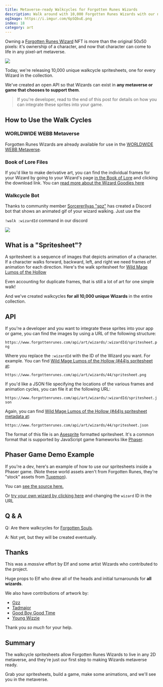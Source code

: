 ```yaml
---
title: Metaverse-ready Walkcycles for Forgotten Runes Wizards
description: Walk around with 10,000 Forgotten Runes Wizards with our new walkcycle spritesheets
ogImage: https://i.imgur.com/6pSQbuE.png
index: 18
category: art
---
```


Owning a [Forgotten Runes Wizard](https://www.forgottenrunes.com/gallery) NFT is more than the original 50x50 pixels: it's ownership of a character, and now that character can come to life in any pixel-art metaverse.

![](https://i.imgur.com/rVZDiLp.gif)

Today, we're releasing 10,000 unique walkcycle spritesheets, one for every Wizard in the collection.

We've created an open API so that Wizards can exist in **any metaverse or game that chooses to support them**.

> If you're developer, read to the end of this post for details on how you can integrate these sprites into your game.

## How to Use the Walk Cycles

### WORLDWIDE WEBB Metaverse

<ResponsiveImg src="https://i.imgur.com/hwIlXYT.jpg" pixelArt={true} />

Forgotten Runes Wizards are already available for use in the [WORLDWIDE WEBB Metaverse](https://worldwideweb3.com/).

### Book of Lore Files

If you'd like to make derivative art, you can find the individual frames for your Wizard by going to your Wizard's page [in the Book of Lore](https://www.forgottenrunes.com/lore/wizards/0/0) and clicking the download link. You can [read more about the Wizard Goodies here](https://www.forgottenrunes.com/posts/goodies)

### Walkcycle Bot

Thanks to community member [SorcererIlyas "spz"](https://twitter.com/SorcererIlyas) has created a Discord bot that shows an animated gif of your wizard walking. Just use the

`!walk :wizardId` command in our discord

![](https://i.imgur.com/RTAoGjH.gif)

## What is a "Spritesheet"?

A spritesheet is a sequence of images that depicts animation of a character. If a character walks forward, backward, left, and right we need frames of animation for each direction. Here's the walk spritesheet for [Wild Mage Lumos of the Hollow](https://www.forgottenrunes.com/lore/wizards/44/0)

<ResponsiveImg src="https://i.imgur.com/53yc2OR.png" pixelArt={true} />

Even accounting for duplicate frames, that is still a lot of art for one simple walk!

And we've created walkcycles **for all 10,000 unique Wizards** in the entire collection.

## API

If you're a developer and you want to integrate these sprites into your app or game, you can find the images by using a URL of the following structure:

`https://www.forgottenrunes.com/api/art/wizards/:wizardId/spritesheet.png`

Where you replace the `:wizardId` with the ID of the Wizard you want. For example. You can find [Wild Mage Lumos of the Hollow (#44)s spritesheet at](https://www.forgottenrunes.com/api/art/wizards/44/spritesheet.png):

`https://www.forgottenrunes.com/api/art/wizards/44/spritesheet.png`

If you'd like a JSON file specifying the locations of the various frames and animation cycles, you can file it at the following URL:

`https://www.forgottenrunes.com/api/art/wizards/:wizardId/spritesheet.json`

Again, you can find [Wild Mage Lumos of the Hollow (#44)s spritesheet metadata at](https://www.forgottenrunes.com/api/art/wizards/44/spritesheet.json):

`https://www.forgottenrunes.com/api/art/wizards/44/spritesheet.json`

The format of this file is an [Asesprite](https://www.aseprite.org/docs/sprite-sheet/) formatted spritesheet. It's a common format that is supported by JavaScript game frameworks like [Phaser](https://phaser.io/examples).

## Phaser Game Demo Example

If you're a dev, here's an example of how to use our spritesheets inside a Phaser game. (Note these world assets aren't from Forgotten Runes, they're "stock" assets from [Tuxemon](https://github.com/Tuxemon/Tuxemon)).

<Codepen hash="YzxJwjP" user="cryppadotta" height="735" defaultTab="result" preview="false" className="full-bleed" />

You can [see the source here.](https://codepen.io/cryppadotta/pen/YzxJwjP?editors=0011)

Or [try your own wizard by clicking here](https://codepen.io/cryppadotta/full/YzxJwjP?wizard=44) and changing the `wizard` ID in the URL

## Q & A

Q: Are there walkcycles for [Forgotten Souls](https://www.forgottenrunes.com/posts/forgotten-souls-collectors-guide).

A: Not yet, but they will be created eventually.

## Thanks

This was a _massive_ effort by Elf and some artist Wizards who contributed to the project.

Huge props to Elf who drew all of the heads and initial turnarounds for **all wizards**.

We also have contributions of artwork by:

- [Ozz](https://twitter.com/ozzzmabro)
- [Tadmajor](https://twitter.com/Tadmajor)
- [Good Boy Good Time](https://twitter.com/goodboygoodtime)
- [Young Wizzie](https://twitter.com/youngwhizzie)

Thank you _so much_ for your help.

## Summary

The walkcycle spritesheets allow Forgotten Runes Wizards to live in any 2D metaverse, and they're just our first step to making Wizards metaverse ready.

Grab your spritesheets, build a game, make some animations, and we'll see you in the metaverse.
